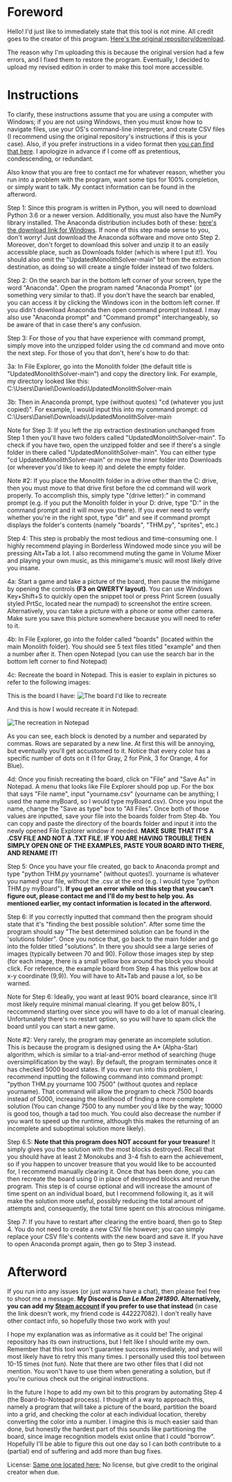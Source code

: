 # Foreword
Hello! I'd just like to immediately state that this tool is not mine. All credit goes to the creator of this program. [Here's the original repository/download](https://github.com/Azshene/THM_Solver).

The reason why I'm uploading this is because the original version had a few errors, and I fixed them to restore the program. Eventually, I decided to upload my revised edition in order to make this tool more accessible.

# Instructions
To clarify, these instructions assume that you are using a computer with Windows; if you are not using Windows, then you must know how to navigate files, use your OS's command-line interpreter, and create CSV files (I recommend using the original repository's instructions if this is your case). Also, if you prefer instructions in a video format then [you can find that here](https://youtu.be/2Rf2MQzMCJ8). I apologize in advance if I come off as pretentious, condescending, or redundant.

Also know that you are free to contact me for whatever reason, whether you run into a problem with the program, want some tips for 100% completion, or simply want to talk. My contact information can be found in the afterword.

Step 1: Since this program is written in Python, you will need to download Python 3.6 or a newer version. Additionally, you must also have the NumPy library installed. The Anaconda distribution includes both of these: [here's the download link for Windows](https://www.anaconda.com/products/individual#windows). If none of this step made sense to you, don't worry! Just download the Anaconda software and move onto Step 2. Moreover, don't forget to download this solver and unzip it to an easily accessible place, such as Downloads folder (which is where I put it!). You should also omit the "UpdatedMonolithSolver-main" bit from the extraction destination, as doing so will create a single folder instead of two folders.

Step 2: On the search bar in the bottom left corner of your screen, type the word "Anaconda". Open the program named "Anaconda Prompt" (or something very similar to that). If you don't have the search bar enabled, you can access it by clicking the Windows icon in the bottom left corner. If you didn't download Anaconda then open command prompt instead. I may also use "Anaconda prompt" and "Command prompt" interchangeably, so be aware of that in case there's any confusion.

Step 3: For those of you that have experience with command prompt, simply move into the unzipped folder using the cd command and move onto the next step. For those of you that don't, here's how to do that:

3a: In File Explorer, go into the Monolith folder (the default title is "UpdatedMonolithSolver-main") and copy the directory link. For example, my directory looked like this: C:\Users\Daniel\Downloads\UpdatedMonolithSolver-main

3b: Then in Anaconda prompt, type (without quotes) "cd (whatever you just copied)". For example, I would input this into my command prompt: cd C:\Users\Daniel\Downloads\UpdatedMonolithSolver-main

Note for Step 3: If you left the zip extraction destination unchanged from Step 1 then you'll have two folders called "UpdatedMonolithSolver-main". To check if you have two, open the unzipped folder and see if there's a single folder in there called "UpdatedMonolithSolver-main". You can either type "cd UpdatedMonolithSolver-main" or move the inner folder into Downloads (or wherever you'd like to keep it) and delete the empty folder.

Note #2: If you place the Monolith folder in a drive other than the C: drive, then you must move to that drive first before the cd command will work properly. To accomplish this, simply type "(drive letter):" in command prompt (e.g. if you put the Monolith folder in your D: drive, type "D:" in the command prompt and it will move you there). If you ever need to verify whether you're in the right spot, type "dir" and see if command prompt displays the folder's contents (namely "boards", "THM.py", "sprites", etc.)
	
Step 4: This step is probably the most tedious and time-consuming one. I highly recommend playing in Borderless Windowed mode since you will be pressing Alt+Tab a lot. I also recommend muting the game in Volume Mixer and playing your own music, as this minigame's music will most likely drive you insane.
  
4a: Start a game and take a picture of the board, then pause the minigame by opening the controls **(F3 on QWERTY layout)**. You can use Windows Key+Shift+S to quickly open the snippet tool or press Print Screen (usually styled PrtSc, located near the numpad) to screenshot the entire screen. Alternatively, you can take a picture with a phone or some other camera. Make sure you save this picture somewhere because you will need to refer to it.
  
4b: In File Explorer, go into the folder called "boards" (located within the main Monolith folder). You should see 5 text files titled "example" and then a number after it. Then open Notepad (you can use the search bar in the bottom left corner to find Notepad)
  
4c: Recreate the board in Notepad. This is easier to explain in pictures so refer to the following images:
  
This is the board I have:
![The board I'd like to recreate](https://cdn.discordapp.com/attachments/786485904176971827/788300313815285770/unknown.png)
  
And this is how I would recreate it in Notepad:
	
![The recreation in Notepad](https://cdn.discordapp.com/attachments/786485904176971827/788300784487628800/unknown.png)
  
As you can see, each block is denoted by a number and separated by commas. Rows are separated by a new line. At first this will be annoying, but eventually you'll get accustomed to it. Notice that every color has a specific number of dots on it (1 for Gray, 2 for Pink, 3 for Orange, 4 for Blue).
	
4d: Once you finish recreating the board, click on "File" and "Save As" in Notepad. A menu that looks like File Explorer should pop up. For the box that says "File name", input "yourname.csv" (yourname can be anything; I used the name myBoard, so I would type myBoard.csv). Once you input the name, change the "Save as type" box to "All Files". Once both of those values are inputted, save your file into the boards folder from Step 4b. You can copy and paste the directory of the boards folder and input it into the newly opened File Explorer window if needed. **MAKE SURE THAT IT'S A .CSV FILE AND NOT A .TXT FILE. IF YOU ARE HAVING TROUBLE THEN SIMPLY OPEN ONE OF THE EXAMPLES, PASTE YOUR BOARD INTO THERE, AND RENAME IT!**

Step 5: Once you have your file created, go back to Anaconda prompt and type "python THM.py yourname" (without quotes!). yourname is whatever you named your file, without the .csv at the end (e.g. I would type "python THM.py myBoard"). **If you get an error while on this step that you can't figure out, please contact me and I'll do my best to help you. As mentioned earlier, my contact information is located in the afterword.**

Step 6: If you correctly inputted that command then the program should state that it's "finding the best possible solution". After some time the program should say "The best determined solution can be found in the 'solutions folder". Once you notice that, go back to the main folder and go into the folder titled "solutions". In there you should see a large series of images (typically between 70 and 90). Follow those images step by step (for each image, there is a small yellow box around the block you should click. For reference, the example board from Step 4 has this yellow box at x-y coordinate (9,9)). You will have to Alt+Tab and pause a lot, so be warned. 

Note for Step 6: Ideally, you want at least 90% board clearance, since it'll most likely require minimal manual clearing. If you get below 80%, I reccommend starting over since you will have to do a lot of manual clearing. Unfortunately there's no restart option, so you will have to spam click the board until you can start a new game.

Note #2: Very rarely, the program may generate an incomplete solution. This is because the program is designed using the A* (Alpha-Star) algorithm, which is similar to a trial-and-error method of searching (huge oversimplification by the way). By default, the program terminates once it has checked 5000 board states. If you ever run into this problem, I recommend inputting the following command into command prompt: "python THM.py yourname 100 7500" (without quotes and replace yourname). That command will allow the program to check 7500 boards instead of 5000, increasing the likelihood of finding a more complete solution (You can change 7500 to any number you'd like by the way; 10000 is good too, though a tad too much. You could also decrease the number if you want to speed up the runtime, although this makes the returning of an incomplete and suboptimal solution more likely).

Step 6.5: **Note that this program does NOT account for your treasure!** It simply gives you the solution with the most blocks destroyed. Recall that you should have at least 2 Monokubs and 3-4 fish to earn the achievement, so if you happen to uncover treasure that you would like to be accounted for, I recommend manually clearing it. Once that has been done, you can then recreate the board using 0 in place of destroyed blocks and rerun the program. This step is of course optional and will increase the amount of time spent on an individual board, but I recommend following it, as it will make the solution more useful, possibly reducing the total amount of attempts and, consequently, the total time spent on this atrocious minigame.

Step 7: If you have to restart after clearing the entire board, then go to Step 4. You do not need to create a new CSV file however; you can simply replace your CSV file's contents with the new board and save it. If you have to open Anaconda prompt again, then go to Step 3 instead.
# Afterword

If you run into any issues (or just wanna have a chat), then please feel free to shoot me a message. **My Discord is _Dan Le Man 2#1890_. Alternatively, you can add my [Steam account](https://steamcommunity.com/id/danleepicman/) if you prefer to use that instead** (in case the link doesn't work, my friend code is 442227082). I don't really have other contact info, so hopefully those two work with you!

I hope my explanation was as informative as it could be! The original repository has its own instructions, but I felt like I should write my own. Remember that this tool won't guarantee success immediately, and you will most likely have to retry this many times. I personally used this tool between 10-15 times (not fun). Note that there are two other files that I did not mention. You won't have to use them when generating a solution, but if you're curious check out the original instructions.

In the future I hope to add my own bit to this program by automating Step 4 (the Board-to-Notepad process). I thought of a way to approach this, namely a program that will take a picture of the board, partition the board into a grid, and checking the color at each individual location, thereby converting the color into a number. I imagine this is much easier said than done, but honestly the hardest part of this sounds like partitioning the board, since image recognition models exist online that I could "borrow". Hopefully I'll be able to figure this out one day so I can both contribute to a (partial) end of suffering and add more than bug fixes.

License: [Same one located here](https://github.com/Azshene/THM_Solver); No license, but give credit to the original creator when due.
